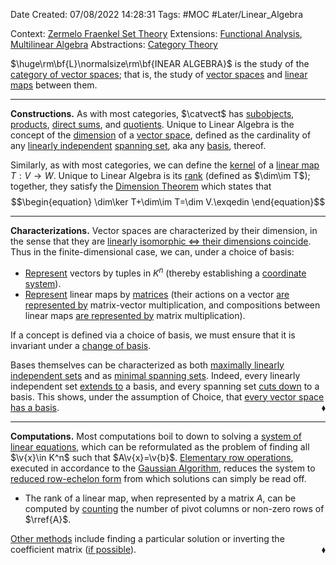 <div class="topSpace"></div>

Date Created: 07/08/2022 14:28:31
Tags: #MOC #Later/Linear_Algebra

Context: [Zermelo Fraenkel Set Theory](Zermelo%20Fraenkel%20Set%20Theory.md)
Extensions: [Functional Analysis](Functional%20Analysis.md), [Multilinear Algebra](Multilinear%20Algebra.md)
Abstractions: [Category Theory](Category%20Theory.md)

$\huge\rm\bf{L}\normalsize\rm\bf{INEAR ALGEBRA}$ is the study of the [category of vector spaces](Category%20of%20Vector%20Spaces.md); that is, the study of [vector spaces](Vector%20Space.md) and [linear maps](Linear%20Map.md) between them.

---

**Constructions.** As with most categories, $\catvect$ has [subobjects](Linear%20Subspace.md), [products](External%20Direct%20Product%20(Vector%20Space).md), [direct sums](Internal%20Direct%20Sum%20(Linear%20Algebra).md), and [quotients](obsidian://open?file=TODO). Unique to Linear Algebra is the concept of the [dimension](Dimension%20(Linear%20Algebra).md) of a [vector space](Vector%20Space.md), defined as the cardinality of any [linearly independent](Linear%20Independence.md) [spanning set](Spanning%20Set.md), aka any [basis](Hamel%20Basis.md), thereof.

Similarly, as with most categories, we can define the [kernel](Kernel;%20Null%20Space.md) of a [linear map](Linear%20Map.md) $T:V\to W$. Unique to Linear Algebra is its [rank](Rank.md) (defined as $\dim\im T$); together, they satisfy the [Dimension Theorem](Dimension%20Theorem.md) which states that
$$\begin{equation}
    \dim\ker T+\dim\im T=\dim V.\exqedin
\end{equation}$$

---

**Characterizations.** Vector spaces are characterized by their dimension, in the sense that they are [linearly isomorphic $\Leftrightarrow$ their dimensions coincide](Linearly%20isomorphic%20iff%20dimensions%20coincide%20(finite-dim.).md). Thus in the finite-dimensional case, we can, under a choice of basis:
* [Represent](Linear%20isomorphism%20between%20finite-dim%20vector%20spaces%20and%20tuple%20spaces.md) vectors by tuples in $K^n$ (thereby establishing a [coordinate system](Coordinate%20Representation%20of%20Finite-dim.%20Vector%20Spaces.md)).
* [Represent](Linear%20isomorphism%20between%20linear%20maps%20and%20matrices.md) linear maps by [matrices](Matrix.md) (their actions on a vector [are represented by](Action%20of%20linear%20map%20repr%20under%20basis%20left-multiplication%20of%20matrix%20representation.md) matrix-vector multiplication, and compositions between linear maps [are represented by](Composition%20of%20linear%20maps%20repr%20under%20basis%20matrix%20product%20of%20representations.md) matrix multiplication).

If a concept is defined via a choice of basis, we must ensure that it is invariant under a [change of basis](Basis%20Transition%20Map;%20Change%20of%20Basis%20Matrix.md).

Bases themselves can be characterized as both [maximally linearly independent sets](obsidian://open?file=TODO) and as [minimal spanning sets](obsidian://open?file=TODO). Indeed, every linearly independent set [extends to](Linearly%20independent%20set%20extends%20to%20a%20basis.md) a basis, and every spanning set [cuts down](Spanning%20set%20cuts%20down%20to%20a%20basis.md) to a basis. This shows, under the assumption of Choice, that [every vector space has a basis](Every%20vector%20space%20has%20a%20basis.md).<span style="float:right;">$\blacklozenge$</span>

---

**Computations.** Most computations boil to down to solving a [system of linear equations](Linear%20System%20of%20Equations.md), which can be reformulated as the problem of finding all $\v{x}\in K^n$ such that $A\v{x}=\v{b}$. [Elementary row operations](Elementary%20Matrices%20and%20Operations.md), executed in accordance to the [Gaussian Algorithm](Gaussian%20Algorithm.md), reduces the system to [reduced row-echelon form](Reduced%20Row-echelon%20Matrix.md) from which solutions can simply be read off.
* The rank of a linear map, when represented by a matrix $A$, can be computed by [counting](Rank%20of%20matrix%20in%20RREF%20is%20number%20of%20pivot%20columns%20of%20non-zero%20rows.md) the number of pivot columns or non-zero rows of $\rref{A}$.

[Other methods](Solutions%20of%20linear%20system%20of%20equations.md) include finding a particular solution or inverting the coefficient matrix ([if possible](Matrix%20Invertibility%20Theorem.md)).<span style="float:right;">$\blacklozenge$</span>
